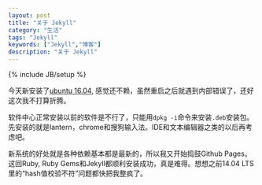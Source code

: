 ```yaml
---
layout: post
title: "关于 Jekyll"
category: "生活"
tags: "Jekyll"
keywords: ["Jekyll","博客"]
description: "关于 Jekyll"
---
```

{% include JB/setup %}

今天新安装了[ubuntu 16.04](http://www.ubuntu.org.cn/download/desktop), 感觉还不赖，虽然重启之后就遇到内部错误了，还好这次我不打算折腾。

软件中心正常安装以前的软件是不行了，只能用`dpkg -i`命令来安装`.deb`安装包。先安装的就是lantern，chrome和搜狗输入法。IDE和文本编辑器之类的以后再考虑吧。

新系统的好处就是各种依赖基本都是最新的，所以我又开始捣鼓Github Pages。这回Ruby, Ruby Gems和Jekyll都顺利安装成功，真是难得。想想之前14.04 LTS 里的“hash值校验不符”问题都快把我整疯了。
